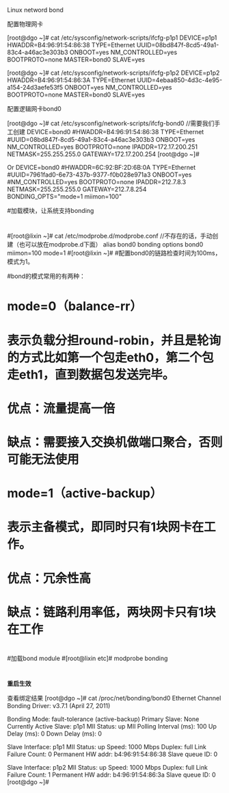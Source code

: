 Linux  netword bond

配置物理网卡
 
[root@dgo ~]# cat /etc/sysconfig/network-scripts/ifcfg-p1p1
DEVICE=p1p1
HWADDR=B4:96:91:54:86:38
TYPE=Ethernet
UUID=08bd847f-8cd5-49a1-83c4-a46ac3e303b3
ONBOOT=yes
NM_CONTROLLED=yes
BOOTPROTO=none
MASTER=bond0
SLAVE=yes
 
 
 
[root@dgo ~]# cat /etc/sysconfig/network-scripts/ifcfg-p1p2
DEVICE=p1p2
HWADDR=B4:96:91:54:86:3A
TYPE=Ethernet
UUID=4ebaa850-4d3c-4e95-a154-24d3aefe53f5
ONBOOT=yes
NM_CONTROLLED=yes
BOOTPROTO=none
MASTER=bond0
SLAVE=yes
 
 
配置逻辑网卡bond0
  
[root@dgo ~]# cat /etc/sysconfig/network-scripts/ifcfg-bond0  //需要我们手工创建
DEVICE=bond0
#HWADDR=B4:96:91:54:86:38
TYPE=Ethernet
#UUID=08bd847f-8cd5-49a1-83c4-a46ac3e303b3
ONBOOT=yes
NM_CONTROLLED=yes
BOOTPROTO=none
IPADDR=172.17.200.251
NETMASK=255.255.255.0
GATEWAY=172.17.200.254
[root@dgo ~]#
 
 
Or
DEVICE=bond0
#HWADDR=6C:92:BF:2D:6B:0A
TYPE=Ethernet
#UUID=7961fad0-6e73-437b-9377-f0b028e971a3
ONBOOT=yes
#NM_CONTROLLED=yes
BOOTPROTO=none
IPADDR=212.7.8.3
NETMASK=255.255.255.0
GATEWAY=212.7.8.254
BONDING_OPTS="mode=1 miimon=100"
 
 
#加载模块，让系统支持bonding
#
#[root@lixin ~]# cat /etc/modprobe.d/modprobe.conf  //不存在的话，手动创建（也可以放在modprobe.d下面）
alias bond0 bonding
options bond0 miimon=100 mode=1
#[root@lixin ~]#
#配置bond0的链路检查时间为100ms，模式为1。
 
#bond的模式常用的有两种：
#  mode=0（balance-rr）
#    表示负载分担round-robin，并且是轮询的方式比如第一个包走eth0，第二个包走eth1，直到数据包发送完毕。
#    优点：流量提高一倍
#    缺点：需要接入交换机做端口聚合，否则可能无法使用
#  mode=1（active-backup）
#    表示主备模式，即同时只有1块网卡在工作。
#    优点：冗余性高
#    缺点：链路利用率低，两块网卡只有1块在工作
#
#加载bond module
#[root@lixin etc]# modprobe bonding
#
 
**重启生效**
 
查看绑定结果
[root@dgo ~]# cat /proc/net/bonding/bond0
Ethernet Channel Bonding Driver: v3.7.1 (April 27, 2011)
 
Bonding Mode: fault-tolerance (active-backup)
Primary Slave: None
Currently Active Slave: p1p1
MII Status: up
MII Polling Interval (ms): 100
Up Delay (ms): 0
Down Delay (ms): 0
 
Slave Interface: p1p1
MII Status: up
Speed: 1000 Mbps
Duplex: full
Link Failure Count: 0
Permanent HW addr: b4:96:91:54:86:38
Slave queue ID: 0
 
Slave Interface: p1p2
MII Status: up
Speed: 1000 Mbps
Duplex: full
Link Failure Count: 1
Permanent HW addr: b4:96:91:54:86:3a
Slave queue ID: 0
[root@dgo ~]#